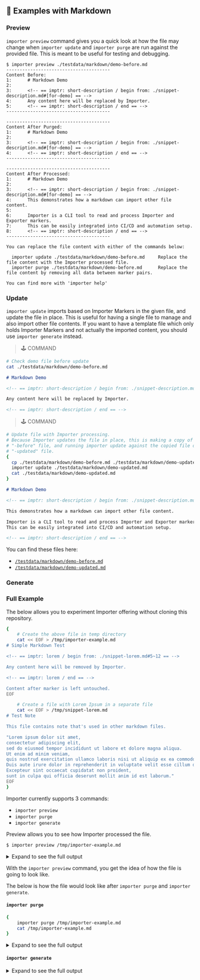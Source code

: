 ## 🚀 Examples with Markdown

### Preview

<!-- == export: preview / begin == -->

`importer preview` command gives you a quick look at how the file may change when `importer update` and `importer purge` are run against the provided file. This is meant to be useful for testing and debugging.

```console
$ importer preview ./testdata/markdown/demo-before.md
---------------------------------------
Content Before:
1:      # Markdown Demo
2:
3:      <!-- == imptr: short-description / begin from: ./snippet-description.md#[for-demo] == -->
4:      Any content here will be replaced by Importer.
5:      <!-- == imptr: short-description / end == -->
---------------------------------------

---------------------------------------
Content After Purged:
1:      # Markdown Demo
2:
3:      <!-- == imptr: short-description / begin from: ./snippet-description.md#[for-demo] == -->
4:      <!-- == imptr: short-description / end == -->
---------------------------------------

---------------------------------------
Content After Processed:
1:      # Markdown Demo
2:
3:      <!-- == imptr: short-description / begin from: ./snippet-description.md#[for-demo] == -->
4:      This demonstrates how a markdown can import other file content.
5:
6:      Importer is a CLI tool to read and process Importer and Exporter markers.
7:      This can be easily integrated into CI/CD and automation setup.
8:      <!-- == imptr: short-description / end == -->
---------------------------------------

You can replace the file content with either of the commands below:

  importer update ./testdata/markdown/demo-before.md     Replace the file content with the Importer processed file.
  importer purge ./testdata/markdown/demo-before.md      Replace the file content by removing all data between marker pairs.

You can find more with 'importer help'
```

<!-- == export: preview / end == -->

### Update

<!-- == export: update / begin == -->

`importer update` imports based on Importer Markers in the given file, and update the file in place. This is useful for having a single file to manage and also import other file contents. If you want to have a template file which only holds Importer Markers and not actually the imported content, you should use `importer generate` instead.

> 🕹 COMMAND

```bash
# Check demo file before update
cat ./testdata/markdown/demo-before.md
```

```markdown
# Markdown Demo

<!-- == imptr: short-description / begin from: ./snippet-description.md#[for-demo] == -->

Any content here will be replaced by Importer.

<!-- == imptr: short-description / end == -->
```

> 🕹 COMMAND

```bash
# Update file with Importer processing.
# Because Importer updates the file in place, this is making a copy of the
# "-before" file, and running importer update against the copied file of
# "-updated" file.
{
  cp ./testdata/markdown/demo-before.md ./testdata/markdown/demo-updated.md
  importer update ./testdata/markdown/demo-updated.md
  cat ./testdata/markdown/demo-updated.md
}
```

```markdown
# Markdown Demo

<!-- == imptr: short-description / begin from: ./snippet-description.md#[for-demo] == -->

This demonstrates how a markdown can import other file content.

Importer is a CLI tool to read and process Importer and Exporter markers.  
This can be easily integrated into CI/CD and automation setup.

<!-- == imptr: short-description / end == -->
```

You can find these files here:

- [`/testdata/markdown/demo-before.md`](https://raw.githubusercontent.com/upsidr/importer/main/testdata/markdown/demo-before.md)
- [`/testdata/markdown/demo-updated.md`](https://raw.githubusercontent.com/upsidr/importer/main/testdata/markdown/demo-updated.md)

<!-- == export: update / end == -->

### Generate

<!-- == export: generate / end == -->
<!-- == export: generate / end == -->

### Full Example

The below allows you to experiment Importer offering without cloning this repository.

```bash
{
    # Create the above file in temp directory
    cat << EOF > /tmp/importer-example.md
# Simple Markdown Test

<!-- == imptr: lorem / begin from: ./snippet-lorem.md#5~12 == -->

Any content here will be removed by Importer.

<!-- == imptr: lorem / end == -->

Content after marker is left untouched.
EOF

    # Create a file with Lorem Ipsum in a separate file
    cat << EOF > /tmp/snippet-lorem.md
# Test Note

This file contains note that's used in other markdown files.

"Lorem ipsum dolor sit amet,
consectetur adipiscing elit,
sed do eiusmod tempor incididunt ut labore et dolore magna aliqua.
Ut enim ad minim veniam,
quis nostrud exercitation ullamco laboris nisi ut aliquip ex ea commodo consequat.
Duis aute irure dolor in reprehenderit in voluptate velit esse cillum dolore eu fugiat nulla pariatur.
Excepteur sint occaecat cupidatat non proident,
sunt in culpa qui officia deserunt mollit anim id est laborum."
EOF
}
```

Importer currently supports 3 commands:

- `importer preview`
- `importer purge`
- `importer generate`

Preview allows you to see how Importer processed the file.

```bash
$ importer preview /tmp/importer-example.md
```

<details>

<summary>Expand to see the full output</summary>

```console
---------------
Content Before:
0:      # Simple Markdown Test
1:
2:      <!-- == imptr: lorem / begin from: ../../testdata/markdown/snippet-lorem.md#5~12 == -->
3:
4:      Any content here will be removed by Importer.
5:
6:      <!-- == imptr: lorem / end == -->
7:
8:      Content after marker is left untouched.
---------------

---------------
Content After Purged:
0:      # Simple Markdown Test
1:
2:      <!-- == imptr: lorem / begin from: ../../testdata/markdown/snippet-lorem.md#5~12 == -->
3:      <!-- == imptr: lorem / end == -->
4:
5:      Content after marker is left untouched.
---------------

---------------
Content After Processed:
1:      # Simple Markdown Test
2:
3:      <!-- == imptr: lorem / begin from: ../../testdata/markdown/snippet-lorem.md#5~12 == -->
4:      "Lorem ipsum dolor sit amet,
5:      consectetur adipiscing elit,
6:      sed do eiusmod tempor incididunt ut labore et dolore magna aliqua.
7:      Ut enim ad minim veniam,
8:      quis nostrud exercitation ullamco laboris nisi ut aliquip ex ea commodo consequat.
9:      Duis aute irure dolor in reprehenderit in voluptate velit esse cillum dolore eu fugiat nulla pariatur.
10:     Excepteur sint occaecat cupidatat non proident,
11:     sunt in culpa qui officia deserunt mollit anim id est laborum."
12:     <!-- == imptr: lorem / end == -->
13:
14:     Content after marker is left untouched.
---------------

You can replace the file content with either of the commands below:

- 'importer generate testdata/simple-before.md'
  Replace the file content with the processed file, importing all annotated references.
- 'importer purge testdata/simple-before.md'
  Replace the file content by removing all data between marker pairs.

You can find more with 'importer help'
```

</details>

With the `importer preview` command, you get the idea of how the file is going to look like.

The below is how the file would look like after `importer purge` and `importer generate`.

#### `importer purge`

```bash
{
    importer purge /tmp/importer-example.md
    cat /tmp/importer-example.md
}
```

<details>

<summary>Expand to see the full output</summary>

```console
# Simple Markdown Test

<!-- == imptr: lorem / begin from: ./snippet-lorem.md#5~12 == -->
<!-- == imptr: lorem / end == -->

Content after marker is left untouched.
```

</details>

#### `importer generate`

<details>

<summary>Expand to see the full output</summary>

```console
cat /tmp/importer-example.md
# Simple Markdown Test

<!-- == imptr: lorem / begin from: ./snippet-lorem.md#5~12 == -->
"Lorem ipsum dolor sit amet,
consectetur adipiscing elit,
sed do eiusmod tempor incididunt ut labore et dolore magna aliqua.
Ut enim ad minim veniam,
quis nostrud exercitation ullamco laboris nisi ut aliquip ex ea commodo consequat.
Duis aute irure dolor in reprehenderit in voluptate velit esse cillum dolore eu fugiat nulla pariatur.
Excepteur sint occaecat cupidatat non proident,
sunt in culpa qui officia deserunt mollit anim id est laborum."
<!-- == imptr: lorem / end == -->

Content after marker is left untouched.
```

</details>
